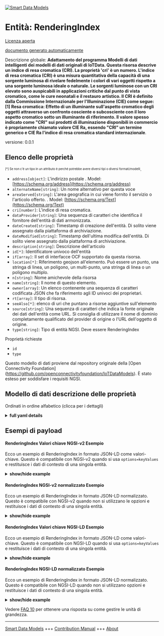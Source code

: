 <!-- 10-Header -->  
[![Smart Data Models](https://smartdatamodels.org/wp-content/uploads/2022/01/SmartDataModels_logo.png "Logo")](https://smartdatamodels.org)  
Entità: RenderingIndex  
======================<!-- /10-Header -->  
<!-- 15-License -->  
[Licenza aperta](https://github.com/smart-data-models//dataModel.OCF/blob/master/RenderingIndex/LICENSE.md)  
[documento generato automaticamente](https://docs.google.com/presentation/d/e/2PACX-1vTs-Ng5dIAwkg91oTTUdt8ua7woBXhPnwavZ0FxgR8BsAI_Ek3C5q97Nd94HS8KhP-r_quD4H0fgyt3/pub?start=false&loop=false&delayms=3000#slide=id.gb715ace035_0_60)  
<!-- /15-License -->  
<!-- 20-Description -->  
Descrizione globale: **Adattamento del programma Modelli di dati intelligenti dei modelli di dati originali di IoTData. Questa risorsa descrive un indice di resa cromatica (CRI). La proprietà 'cri' è un numero. L'indice di resa cromatica (CRI) è una misura quantitativa della capacità di una sorgente luminosa di rivelare fedelmente i colori di vari oggetti rispetto a una sorgente luminosa ideale o naturale. Le sorgenti luminose con un CRI elevato sono auspicabili in applicazioni critiche dal punto di vista cromatico, come le cure neonatali e il restauro artistico. Il CRI è definito dalla Commissione Internazionale per l'Illuminazione (CIE) come segue:[1] Resa cromatica: Effetto di un illuminante sull'aspetto cromatico degli oggetti attraverso un confronto cosciente o subcosciente con il loro aspetto cromatico sotto un illuminante di riferimento. Il valore spesso indicato come "CRI" sui prodotti di illuminazione disponibili in commercio è propriamente chiamato valore CIE Ra, essendo "CRI" un termine generico e CIE Ra l'indice di resa cromatica standard internazionale**.  
versione: 0.0.1  
<!-- /20-Description -->  
<!-- 30-PropertiesList -->  

## Elenco delle proprietà  

<sup><sub>[*] Se non c'è un tipo in un attributo è perché potrebbe avere diversi tipi o diversi formati/modelli</sub></sup>.  
- `address[object]`: L'indirizzo postale  . Model: [https://schema.org/address](https://schema.org/address)- `alternateName[string]`: Un nome alternativo per questa voce  - `areaServed[string]`: L'area geografica in cui viene fornito il servizio o l'articolo offerto.  . Model: [https://schema.org/Text](https://schema.org/Text)- `cri[number]`: L'indice di resa cromatica.  - `dataProvider[string]`: Una sequenza di caratteri che identifica il fornitore dell'entità di dati armonizzata.  - `dateCreated[string]`: Timestamp di creazione dell'entità. Di solito viene assegnato dalla piattaforma di archiviazione.  - `dateModified[string]`: Timestamp dell'ultima modifica dell'entità. Di solito viene assegnato dalla piattaforma di archiviazione.  - `description[string]`: Descrizione dell'articolo  - `id[*]`: Identificatore univoco dell'entità  - `if[array]`: Il set di interfacce OCF supportato da questa risorsa.  - `location[*]`: Riferimento geojson all'elemento. Può essere un punto, una stringa di linea, un poligono, un multi-punto, una stringa di linea o un poligono multiplo.  - `n[string]`: Nome amichevole della risorsa  - `name[string]`: Il nome di questo elemento.  - `owner[array]`: Un elenco contenente una sequenza di caratteri codificata JSON che fa riferimento agli ID univoci dei proprietari.  - `rt[array]`: Il tipo di risorsa.  - `seeAlso[*]`: elenco di uri che puntano a risorse aggiuntive sull'elemento  - `source[string]`: Una sequenza di caratteri che indica la fonte originale dei dati dell'entità come URL. Si consiglia di utilizzare il nome di dominio completamente qualificato del provider di origine o l'URL dell'oggetto di origine.  - `type[string]`: Tipo di entità NGSI. Deve essere RenderingIndex  <!-- /30-PropertiesList -->  
<!-- 35-RequiredProperties -->  
Proprietà richieste  
- `id`  - `type`  <!-- /35-RequiredProperties -->  
<!-- 40-RequiredProperties -->  
Questo modello di dati proviene dal repository originale della [Open Connectivity Foundation] (https://github.com/openconnectivityfoundation/IoTDataModels). È stato esteso per soddisfare i requisiti NGSI.  
<!-- /40-RequiredProperties -->  
<!-- 50-DataModelHeader -->  
## Modello di dati descrizione delle proprietà  
Ordinati in ordine alfabetico (clicca per i dettagli)  
<!-- /50-DataModelHeader -->  
<!-- 60-ModelYaml -->  
<details><summary><strong>full yaml details</strong></summary>    
```yaml  
RenderingIndex:    
  description: 'Smart Data Models Program adaptation of the original IoTData data Models. This Resource describes a Colour Rendering Index (CRI). The Property ''cri'' is an number. A colour rendering index (CRI) is a quantitative measure of the ability of a light source to reveal the colours of various objects faithfully in comparison with an ideal or natural light source. Light sources with a high CRI are desirable in colour-critical applications such as neonatal care and art restoration. It is defined by the International Commission on Illumination (CIE) as follows:[1]  Colour rendering: Effect of an illuminant on the colour appearance of objects by conscious or subconscious comparison with their colour appearance under a reference illuminant. The value often quoted as ''CRI'' on commercially available lighting products is properly called the CIE Ra value, ''CRI'' being a general term and CIE Ra being the international standard colour rendering index'    
  properties:    
    address:    
      description: 'The mailing address'    
      properties:    
        addressCountry:    
          description: 'Property. The country. For example, Spain. Model:''https://schema.org/addressCountry'''    
          type: string    
        addressLocality:    
          description: 'Property. The locality in which the street address is, and which is in the region. Model:''https://schema.org/addressLocality'''    
          type: string    
        addressRegion:    
          description: 'Property. The region in which the locality is, and which is in the country. Model:''https://schema.org/addressRegion'''    
          type: string    
        postOfficeBoxNumber:    
          description: 'Property. The post office box number for PO box addresses. For example, 03578. Model:''https://schema.org/postOfficeBoxNumber'''    
          type: string    
        postalCode:    
          description: 'Property. The postal code. For example, 24004. Model:''https://schema.org/https://schema.org/postalCode'''    
          type: string    
        streetAddress:    
          description: 'Property. The street address. Model:''https://schema.org/streetAddress'''    
          type: string    
      type: object    
      x-ngsi:    
        model: https://schema.org/address    
        type: Property    
    alternateName:    
      description: 'An alternative name for this item'    
      type: string    
      x-ngsi:    
        type: Property    
    areaServed:    
      description: 'The geographic area where a service or offered item is provided'    
      type: string    
      x-ngsi:    
        model: https://schema.org/Text    
        type: Property    
    cri:    
      description: 'The colour rendering index.'    
      maximum: 100    
      readOnly: true    
      type: number    
      x-ngsi:    
        type: Property    
    dataProvider:    
      description: 'A sequence of characters identifying the provider of the harmonised data entity.'    
      type: string    
      x-ngsi:    
        type: Property    
    dateCreated:    
      description: 'Entity creation timestamp. This will usually be allocated by the storage platform.'    
      format: date-time    
      type: string    
      x-ngsi:    
        type: Property    
    dateModified:    
      description: 'Timestamp of the last modification of the entity. This will usually be allocated by the storage platform.'    
      format: date-time    
      type: string    
      x-ngsi:    
        type: Property    
    description:    
      description: 'A description of this item'    
      type: string    
      x-ngsi:    
        type: Property    
    id:    
      anyOf: &renderingindex_-_properties_-_owner_-_items_-_anyof    
        - description: 'Property. Identifier format of any NGSI entity'    
          maxLength: 256    
          minLength: 1    
          pattern: ^[\w\-\.\{\}\$\+\*\[\]`|~^@!,:\\]+$    
          type: string    
        - description: 'Property. Identifier format of any NGSI entity'    
          format: uri    
          type: string    
      description: 'Unique identifier of the entity'    
      x-ngsi:    
        type: Property    
    if:    
      description: 'The OCF Interface set supported by this Resource.'    
      items:    
        enum:    
          - oic.if.s    
          - oic.if.baseline    
        type: string    
      minItems: 2    
      readOnly: true    
      type: array    
      uniqueItems: true    
      x-ngsi:    
        type: Property    
    location:    
      description: 'Geojson reference to the item. It can be Point, LineString, Polygon, MultiPoint, MultiLineString or MultiPolygon'    
      oneOf:    
        - description: 'Geoproperty. Geojson reference to the item. Point'    
          properties:    
            bbox:    
              items:    
                type: number    
              minItems: 4    
              type: array    
            coordinates:    
              items:    
                type: number    
              minItems: 2    
              type: array    
            type:    
              enum:    
                - Point    
              type: string    
          required:    
            - type    
            - coordinates    
          title: 'GeoJSON Point'    
          type: object    
        - description: 'Geoproperty. Geojson reference to the item. LineString'    
          properties:    
            bbox:    
              items:    
                type: number    
              minItems: 4    
              type: array    
            coordinates:    
              items:    
                items:    
                  type: number    
                minItems: 2    
                type: array    
              minItems: 2    
              type: array    
            type:    
              enum:    
                - LineString    
              type: string    
          required:    
            - type    
            - coordinates    
          title: 'GeoJSON LineString'    
          type: object    
        - description: 'Geoproperty. Geojson reference to the item. Polygon'    
          properties:    
            bbox:    
              items:    
                type: number    
              minItems: 4    
              type: array    
            coordinates:    
              items:    
                items:    
                  items:    
                    type: number    
                  minItems: 2    
                  type: array    
                minItems: 4    
                type: array    
              type: array    
            type:    
              enum:    
                - Polygon    
              type: string    
          required:    
            - type    
            - coordinates    
          title: 'GeoJSON Polygon'    
          type: object    
        - description: 'Geoproperty. Geojson reference to the item. MultiPoint'    
          properties:    
            bbox:    
              items:    
                type: number    
              minItems: 4    
              type: array    
            coordinates:    
              items:    
                items:    
                  type: number    
                minItems: 2    
                type: array    
              type: array    
            type:    
              enum:    
                - MultiPoint    
              type: string    
          required:    
            - type    
            - coordinates    
          title: 'GeoJSON MultiPoint'    
          type: object    
        - description: 'Geoproperty. Geojson reference to the item. MultiLineString'    
          properties:    
            bbox:    
              items:    
                type: number    
              minItems: 4    
              type: array    
            coordinates:    
              items:    
                items:    
                  items:    
                    type: number    
                  minItems: 2    
                  type: array    
                minItems: 2    
                type: array    
              type: array    
            type:    
              enum:    
                - MultiLineString    
              type: string    
          required:    
            - type    
            - coordinates    
          title: 'GeoJSON MultiLineString'    
          type: object    
        - description: 'Geoproperty. Geojson reference to the item. MultiLineString'    
          properties:    
            bbox:    
              items:    
                type: number    
              minItems: 4    
              type: array    
            coordinates:    
              items:    
                items:    
                  items:    
                    items:    
                      type: number    
                    minItems: 2    
                    type: array    
                  minItems: 4    
                  type: array    
                type: array    
              type: array    
            type:    
              enum:    
                - MultiPolygon    
              type: string    
          required:    
            - type    
            - coordinates    
          title: 'GeoJSON MultiPolygon'    
          type: object    
      x-ngsi:    
        type: Geoproperty    
    n:    
      description: 'Friendly name of the Resource'    
      maxLength: 64    
      readOnly: true    
      type: string    
      x-ngsi:    
        type: Property    
    name:    
      description: 'The name of this item.'    
      type: string    
      x-ngsi:    
        type: Property    
    owner:    
      description: 'A List containing a JSON encoded sequence of characters referencing the unique Ids of the owner(s)'    
      items:    
        anyOf: *renderingindex_-_properties_-_owner_-_items_-_anyof    
        description: 'Property. Unique identifier of the entity'    
      type: array    
      x-ngsi:    
        type: Property    
    rt:    
      description: 'The Resource Type.'    
      items:    
        enum:    
          - oic.r.colour.renderingindex    
        maxLength: 64    
        type: string    
      minItems: 1    
      readOnly: true    
      type: array    
      uniqueItems: true    
      x-ngsi:    
        type: Property    
    seeAlso:    
      description: 'list of uri pointing to additional resources about the item'    
      oneOf:    
        - items:    
            format: uri    
            type: string    
          minItems: 1    
          type: array    
        - format: uri    
          type: string    
      x-ngsi:    
        type: Property    
    source:    
      description: 'A sequence of characters giving the original source of the entity data as a URL. Recommended to be the fully qualified domain name of the source provider, or the URL to the source object.'    
      type: string    
      x-ngsi:    
        type: Property    
    type:    
      description: 'NGSI entity type. It has to be RenderingIndex'    
      enum:    
        - RenderingIndex    
      type: string    
      x-ngsi:    
        type: Property    
  required:    
    - id    
    - type    
  type: object    
  x-derived-from: https://github.com/OpenInterConnect/IoTDataModels/blob/master/RenderingIndexResURI.swagger.json    
  x-disclaimer: 'Redistribution and use in source and binary forms, with or without modification, are permitted  provided that the license conditions are met. Copyleft (c) 2021 Contributors to Smart Data Models Program'    
  x-license-url: https://github.com/smart-data-models/dataModel.OCF/blob/master/RenderingIndex/LICENSE.md    
  x-model-schema: https://smart-data-models.github.io/dataModel.IoTDataModels/RenderingIndex/schema.json    
  x-model-tags: OCF    
  x-version: 0.0.1    
```  
</details>    
<!-- /60-ModelYaml -->  
<!-- 70-MiddleNotes -->  
<!-- /70-MiddleNotes -->  
<!-- 80-Examples -->  
## Esempi di payload  
#### RenderingIndex Valori chiave NGSI-v2 Esempio  
Ecco un esempio di RenderingIndex in formato JSON-LD come valori-chiave. Questo è compatibile con NGSI-v2 quando si usa `options=keyValues` e restituisce i dati di contesto di una singola entità.  
<details><summary><strong>show/hide example</strong></summary>    
```json  
{  
  "id": "urn:ngsi-ld:RenderingIndex:id:TMMA:93847518",  
  "dateCreated": "2000-09-16T05:33:48Z",  
  "dateModified": "2013-07-30T12:39:10Z",  
  "source": "Place produce left return while take. Process will develop admit. Upon next give appear. Star middle modern recently popular later.",  
  "name": "Wrong media whom can free pretty since. Growth carry last wind example stuff. Also somebody choice grow worry throughout tough.",  
  "alternateName": "Course first east. More hospital social sometimes project.",  
  "description": "Trip address human price. Painting attack heart. Vote draw four during senior charge.",  
  "dataProvider": "Low player up organization enter no machine. Establish physical magazine dark reality floor with father. Sure miss approach.",  
  "owner": [  
    "urn:ngsi-ld:RenderingIndex:items:VZQD:39658344",  
    "urn:ngsi-ld:RenderingIndex:items:BJHS:76521119"  
  ],  
  "seeAlso": [  
    "urn:ngsi-ld:RenderingIndex:items:FEZG:12690570",  
    "urn:ngsi-ld:RenderingIndex:items:CGJL:41616557"  
  ],  
  "location": {  
    "type": "Point",  
    "coordinates": [  
      -28.874227,  
      10.746036  
    ]  
  },  
  "address": {  
    "streetAddress": "Offer run choose both far. Off less space continue at easy change push. Hundred eight land doctor. Stuff wait improve start term positive.",  
    "addressLocality": "Rise former nearly appear stock draw. Tv image American above college. Manage month offer them stage dinner.",  
    "addressRegion": "Number of tree head stay. Less maintain side professional pass letter.",  
    "addressCountry": "Cut night determine. A next low me space follow.",  
    "postalCode": "Stop continue peace. Read I fine first.",  
    "postOfficeBoxNumber": "Hard story different soldier star kid official. Reach rather might current owner wrong listen effort."  
  },  
  "areaServed": "Institution attention different head movie. Provide cut writer."  
}  
```  
</details>  
#### RenderingIndex NGSI-v2 normalizzato Esempio  
Ecco un esempio di RenderingIndex in formato JSON-LD normalizzato. Questo è compatibile con NGSI-v2 quando non si utilizzano le opzioni e restituisce i dati di contesto di una singola entità.  
<details><summary><strong>show/hide example</strong></summary>    
```json  
{  
  "id": {  
    "type": "string",  
    "value": "urn:ngsi-ld:RenderingIndex:id:TMMA:93847518"  
  },  
  "dateCreated": {  
    "format": "date-time",  
    "type": "string",  
    "value": "2000-09-16T05:33:48Z"  
  },  
  "dateModified": {  
    "format": "date-time",  
    "type": "string",  
    "value": "2013-07-30T12:39:10Z"  
  },  
  "source": {  
    "type": "string",  
    "value": "Place produce left return while take. Process will develop admit. Upon next give appear. Star middle modern recently popular later."  
  },  
  "name": {  
    "type": "string",  
    "value": "Wrong media whom can free pretty since. Growth carry last wind example stuff. Also somebody choice grow worry throughout tough."  
  },  
  "alternateName": {  
    "type": "string",  
    "value": "Course first east. More hospital social sometimes project."  
  },  
  "description": {  
    "type": "string",  
    "value": "Trip address human price. Painting attack heart. Vote draw four during senior charge."  
  },  
  "dataProvider": {  
    "type": "string",  
    "value": "Low player up organization enter no machine. Establish physical magazine dark reality floor with father. Sure miss approach."  
  },  
  "owner": {  
    "type": "array",  
    "value": [  
      "urn:ngsi-ld:RenderingIndex:items:VZQD:39658344",  
      "urn:ngsi-ld:RenderingIndex:items:BJHS:76521119"  
    ]  
  },  
  "seeAlso": {  
    "type": "array",  
    "value": [  
      "urn:ngsi-ld:RenderingIndex:items:FEZG:12690570",  
      "urn:ngsi-ld:RenderingIndex:items:CGJL:41616557"  
    ]  
  },  
  "location": {  
    "type": "object",  
    "value": {  
      "type": "Point",  
      "coordinates": [  
        -28.874227,  
        10.746036  
      ]  
    }  
  },  
  "address": {  
    "type": "object",  
    "value": {  
      "streetAddress": "Offer run choose both far. Off less space continue at easy change push. Hundred eight land doctor. Stuff wait improve start term positive.",  
      "addressLocality": "Rise former nearly appear stock draw. Tv image American above college. Manage month offer them stage dinner.",  
      "addressRegion": "Number of tree head stay. Less maintain side professional pass letter.",  
      "addressCountry": "Cut night determine. A next low me space follow.",  
      "postalCode": "Stop continue peace. Read I fine first.",  
      "postOfficeBoxNumber": "Hard story different soldier star kid official. Reach rather might current owner wrong listen effort."  
    }  
  },  
  "areaServed": {  
    "type": "string",  
    "value": "Institution attention different head movie. Provide cut writer."  
  }  
}  
```  
</details>  
#### RenderingIndex Valori chiave NGSI-LD Esempio  
Ecco un esempio di RenderingIndex in formato JSON-LD come valori-chiave. Questo è compatibile con NGSI-LD quando si usa `options=keyValues` e restituisce i dati di contesto di una singola entità.  
<details><summary><strong>show/hide example</strong></summary>    
```json  
{  
    "id": "urn:ngsi-ld:RenderingIndex:id:TMMA:93847518",  
    "dateCreated": "2000-09-16T05:33:48Z",  
    "dateModified": "2013-07-30T12:39:10Z",  
    "source": "Place produce left return while take. Process will develop admit. Upon next give appear. Star middle modern recently popular later.",  
    "name": "Wrong media whom can free pretty since. Growth carry last wind example stuff. Also somebody choice grow worry throughout tough.",  
    "alternateName": "Course first east. More hospital social sometimes project.",  
    "description": "Trip address human price. Painting attack heart. Vote draw four during senior charge.",  
    "dataProvider": "Low player up organization enter no machine. Establish physical magazine dark reality floor with father. Sure miss approach.",  
    "owner": [  
        "urn:ngsi-ld:RenderingIndex:items:VZQD:39658344",  
        "urn:ngsi-ld:RenderingIndex:items:BJHS:76521119"  
    ],  
    "seeAlso": [  
        "urn:ngsi-ld:RenderingIndex:items:FEZG:12690570",  
        "urn:ngsi-ld:RenderingIndex:items:CGJL:41616557"  
    ],  
    "location": {  
        "type": "Point",  
        "coordinates": [  
            -28.874227,  
            10.746036  
        ]  
    },  
    "address": {  
        "streetAddress": "Offer run choose both far. Off less space continue at easy change push. Hundred eight land doctor. Stuff wait improve start term positive.",  
        "addressLocality": "Rise former nearly appear stock draw. Tv image American above college. Manage month offer them stage dinner.",  
        "addressRegion": "Number of tree head stay. Less maintain side professional pass letter.",  
        "addressCountry": "Cut night determine. A next low me space follow.",  
        "postalCode": "Stop continue peace. Read I fine first.",  
        "postOfficeBoxNumber": "Hard story different soldier star kid official. Reach rather might current owner wrong listen effort."  
    },  
    "areaServed": "Institution attention different head movie. Provide cut writer.",  
    "@context": [  
        "https://smartdatamodels.org/context.jsonld",  
        "https://raw.githubusercontent.com/smart-data-models/dataModel.OCF/master/context.jsonld"  
    ]  
}  
```  
</details>  
#### RenderingIndex NGSI-LD normalizzato Esempio  
Ecco un esempio di RenderingIndex in formato JSON-LD normalizzato. Questo è compatibile con NGSI-LD quando non si utilizzano opzioni e restituisce i dati di contesto di una singola entità.  
<details><summary><strong>show/hide example</strong></summary>    
```json  
{  
    "id": "urn:ngsi-ld:RenderingIndex:id:MQEK:91143660",  
    "dateCreated": {  
        "type": "Property",  
        "value": {  
            "@type": "DateTime",  
            "@value": "2019-05-12T01:29:22Z"  
        }  
    },  
    "dateModified": {  
        "type": "Property",  
        "value": {  
            "@type": "DateTime",  
            "@value": "2012-07-22T14:18:51Z"  
        }  
    },  
    "source": {  
        "type": "Property",  
        "value": "Truth real cover his. Ground against outside to."  
    },  
    "name": {  
        "type": "Property",  
        "value": "Pressure admit interview interview. She conference forget democratic break effect."  
    },  
    "alternateName": {  
        "type": "Property",  
        "value": "Firm remain final long six compare voice. Dinner city write someone. Song itself event cost describe speak."  
    },  
    "description": {  
        "type": "Property",  
        "value": "Chance hundred whatever short. Door government financial service create describe. Player ready interview."  
    },  
    "dataProvider": {  
        "type": "Property",  
        "value": "Source strong few. War water travel hotel take. Include plan chair risk tax positive."  
    },  
    "owner": {  
        "type": "Property",  
        "value": [  
            "urn:ngsi-ld:RenderingIndex:items:TTHV:52228086",  
            "urn:ngsi-ld:RenderingIndex:items:XNER:44759686"  
        ]  
    },  
    "seeAlso": {  
        "type": "Property",  
        "value": [  
            "urn:ngsi-ld:RenderingIndex:items:ZGSE:28706989"  
        ]  
    },  
    "location": {  
        "type": "Property",  
        "value": {  
            "type": "Point",  
            "coordinates": [  
                2.5042655,  
                155.288883  
            ]  
        }  
    },  
    "address": {  
        "type": "Property",  
        "value": {  
            "streetAddress": "Bar him win. Candidate baby produce both. Head system thousand pass represent choice. Exist learn much image.",  
            "addressLocality": "Those product pull reality young huge more. Only worry to practice. Show size foot common too across white.",  
            "addressRegion": "Her mind treatment manage adult figure. Issue growth drug television state hope miss. Like international hope view. Probably argue professor account behind.",  
            "addressCountry": "Participant car main quickly sit. Party make college its my. Religious president director production director push. Relationship enjoy later Mrs.",  
            "postalCode": "Hit start international. Peace management face determine product happen police.",  
            "postOfficeBoxNumber": "Animal player week then. From back song provide. War market he turn."  
        }  
    },  
    "areaServed": {  
        "type": "Property",  
        "value": "Government determine theory almost very. Investment sister choice. Name position on example particular anything fast."  
    },  
    "@context": [  
        "https://smartdatamodels.org/context.jsonld",  
        "https://raw.githubusercontent.com/smart-data-models/dataModel.OCF/master/context.jsonld"  
    ]  
}  
```  
</details><!-- /80-Examples -->  
<!-- 90-FooterNotes -->  
<!-- /90-FooterNotes -->  
<!-- 95-Units -->  
Vedere [FAQ 10](https://smartdatamodels.org/index.php/faqs/) per ottenere una risposta su come gestire le unità di grandezza.  
<!-- /95-Units -->  
<!-- 97-LastFooter -->  
---  
[Smart Data Models](https://smartdatamodels.org) +++ [Contribution Manual](https://bit.ly/contribution_manual) +++ [About](https://bit.ly/Introduction_SDM)<!-- /97-LastFooter -->  
